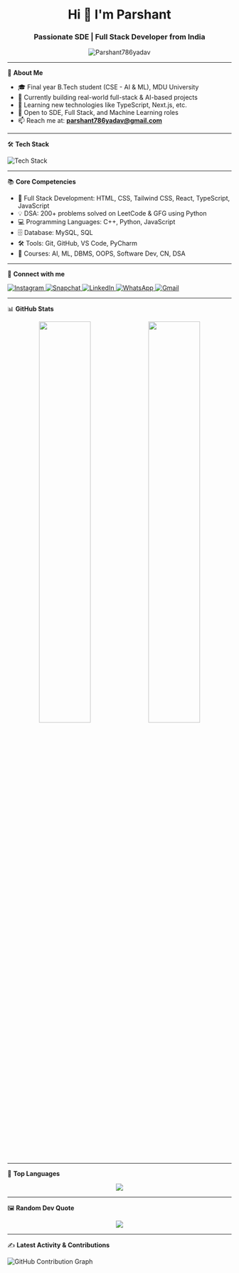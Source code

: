 <h1 align="center">Hi 👋 I'm Parshant</h1>
<h3 align="center">Passionate SDE | Full Stack Developer from India </h3>

<p align="center">
  
<img src="https://komarev.com/ghpvc/?username=Parshant786yadav&label=Profile%20views&color=0e75b6&style=flat" alt="Parshant786yadav" />

</p>

---

🌟 **About Me**

- 🎓 Final year B.Tech student (CSE - AI & ML), MDU University  
- 🔭 Currently building real-world full-stack & AI-based projects  
- 🌱 Learning new technologies like TypeScript, Next.js, etc.  
- 💼 Open to SDE, Full Stack, and Machine Learning roles  
- 📫 Reach me at: **parshant786yadav@gmail.com**

---

🛠️ **Tech Stack**

<p align="left">
  <img src="https://skillicons.dev/icons?i=python,cpp,js,ts,react,html,css,tailwind,mysql,git,github,vscode,pycharm&perline=7" alt="Tech Stack" />
</p>

---

📚 **Core Competencies**

- 🚀 Full Stack Development: HTML, CSS, Tailwind CSS, React, TypeScript, JavaScript  
- 💡 DSA: 200+ problems solved on LeetCode & GFG using Python  
- 💻 Programming Languages: C++, Python, JavaScript  
- 🗄️ Database: MySQL, SQL  
- 🛠️ Tools: Git, GitHub, VS Code, PyCharm  
- 📘 Courses: AI, ML, DBMS, OOPS, Software Dev, CN, DSA  

---

🔗 **Connect with me**

<p align="left">
  <a href="https://www.instagram.com/its_yduvnshi/" target="_blank">
    <img src="https://img.icons8.com/fluency/48/instagram-new.png" alt="Instagram"/>
  </a>
  <a href="https://www.snapchat.com/add/its_yduvnshi" target="_blank">
    <img src="https://img.icons8.com/color/48/snapchat.png" alt="Snapchat"/>
  </a>
  <a href="https://www.linkedin.com/in/parshant786/" target="_blank">
    <img src="https://img.icons8.com/fluency/48/linkedin.png" alt="LinkedIn"/>
  </a>
  <a href="https://wa.me/918826448907" target="_blank">
    <img src="https://img.icons8.com/color/48/whatsapp.png" alt="WhatsApp"/>
  </a>
  <a href="mailto:parshant786yadav@gmail.com" target="_blank">
    <img src="https://img.icons8.com/color/48/gmail--v1.png" alt="Gmail"/>
  </a>
</p>


---

📊 **GitHub Stats**

<p align="center">
  <img src="https://github-readme-stats.vercel.app/api?username=Parshant786yadav&show_icons=true&theme=tokyonight&hide_border=false" width="48%" />
  <img src="https://github-readme-streak-stats.herokuapp.com/?user=Parshant786yadav&theme=tokyonight&hide_border=false" width="48%" />
</p>

---

🌟 **Top Languages**

<p align="center">
  <img src="https://github-readme-stats.vercel.app/api/top-langs/?username=Parshant786yadav&layout=compact&theme=tokyonight&hide_border=false" />
</p>

---

🖼️ **Random Dev Quote**

<p align="center">
  <img src="https://quotes-github-readme.vercel.app/api?type=horizontal&theme=dark" />
</p>

---

✍️ **Latest Activity & Contributions**

<!--START_SECTION:activity-->
<!--END_SECTION:activity-->

![GitHub Contribution Graph](https://github-readme-activity-graph.vercel.app/graph?username=Parshant786yadav&theme=github-compact)

